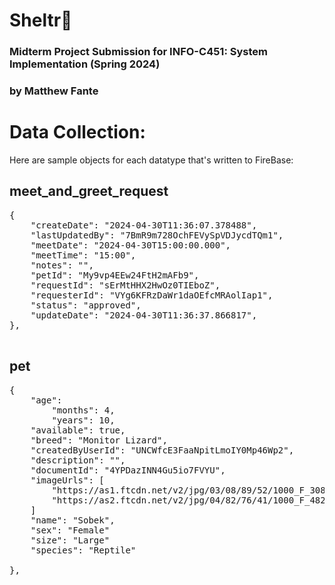 # Sheltr🐾 
### Midterm Project Submission for INFO-C451: System Implementation (Spring 2024)
### by Matthew Fante

# Data Collection:

Here are sample objects for each datatype that's written to FireBase: 


## meet_and_greet_request

<pre>
{
    "createDate": "2024-04-30T11:36:07.378488",
    "lastUpdatedBy": "7BmR9m728OchFEVySpVDJycdTQm1",
    "meetDate": "2024-04-30T15:00:00.000",
    "meetTime": "15:00",
    "notes": "",
    "petId": "My9vp4EEw24FtH2mAFb9",
    "requestId": "sErMtHHX2HwOz0TIEboZ",
    "requesterId": "VYg6KFRzDaWr1daOEfcMRAolIap1",
    "status": "approved",
    "updateDate": "2024-04-30T11:36:37.866817",
},

</pre>

## pet

<pre>
{  
    "age":
        "months": 4,
        "years": 10,
    "available": true,
    "breed": "Monitor Lizard",
    "createdByUserId": "UNCWfcE3FaaNpitLmoIY0Mp46Wp2",
    "description": "",
    "documentId": "4YPDazINN4Gu5io7FVYU",
    "imageUrls": [
        "https://as1.ftcdn.net/v2/jpg/03/08/89/52/1000_F_308895203_IytB5oRXdWJw2e94AG4psiAMq7OtlwBt.jpg",
        "https://as2.ftcdn.net/v2/jpg/04/82/76/41/1000_F_482764131_0CGGyarCDLZGQAHzvEFpfBzeSqbFLgd1.jpg"
    ]
    "name": "Sobek",
    "sex": "Female" 
    "size": "Large"
    "species": "Reptile"

},


</pre>